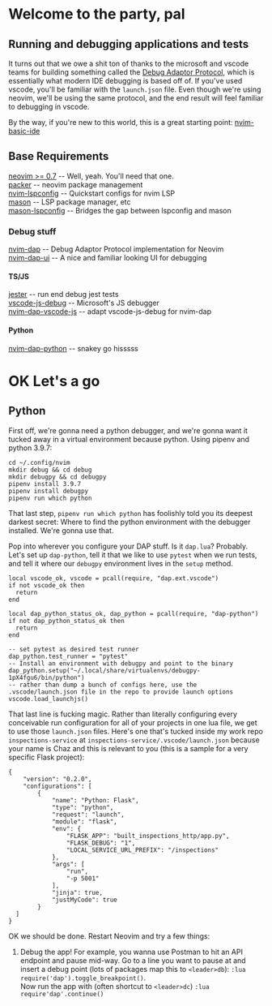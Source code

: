 # Welcome to the party, pal

## Running and debugging applications and tests

It turns out that we owe a shit ton of thanks to the microsoft and vscode teams for building something called the [Debug Adaptor Protocol](https://microsoft.github.io/debug-adapter-protocol/), which is essentially what modern IDE debugging is based off of. If you've used vscode, you'll be familiar with the `launch.json` file. Even though we're using neovim, we'll be using the same protocol, and the end result will feel familiar to debugging in vscode.

By the way, if you're new to this world, this is a great starting point: [nvim-basic-ide](https://github.com/LunarVim/nvim-basic-ide)

## Base Requirements
[neovim >= 0.7](https://neovim.io) -- Well, yeah. You'll need that one.  
[packer](https://github.com/wbthomason/packer.nvim) -- neovim package management  
[nvim-lspconfig](https://github.com/neovim/nvim-lspconfig) -- Quickstart configs for nvim LSP  
[mason](https://github.com/williamboman/mason.nvim) -- LSP package manager, etc  
[mason-lspconfig](https://github.com/williamboman/mason-lspconfig.nvim) -- Bridges the gap between lspconfig and mason  

### Debug stuff
[nvim-dap](https://github.com/mfussenegger/nvim-dap) -- Debug Adaptor Protocol implementation for Neovim  
[nvim-dap-ui](https://github.com/rcarriga/nvim-dap-ui) -- A nice and familiar looking UI for debugging  

#### TS/JS
[jester](https://github.com/David-Kunz/jester) -- run end debug jest tests  
[vscode-js-debug](https://github.com/microsoft/vscode-js-debug) -- Microsoft's JS debugger  
[nvim-dap-vscode-js](https://github.com/mxsdev/nvim-dap-vscode-js) -- adapt vscode-js-debug for nvim-dap  


#### Python
[nvim-dap-python](https://github.com/mfussenegger/nvim-dap-python) -- snakey go hisssss



# OK Let's a go
## Python
First off, we're gonna need a python debugger, and we're gonna want it tucked away in a virtual environment because python.
Using pipenv and python 3.9.7:
```
cd ~/.config/nvim
mkdir debug && cd debug
mkdir debugpy && cd debugpy
pipenv install 3.9.7
pipenv install debugpy
pipenv run which python

```
That last step, `pipenv run which python` has foolishly told you its deepest darkest secret: Where to find the python environment with the debugger installed. We're gonna use that.  

Pop into wherever you configure your DAP stuff. Is it `dap.lua`? Probably. Let's set up `dap-python`, tell it that we like to use `pytest` when we run tests, and tell it where our `debugpy` environment lives in the `setup` method.
```
local vscode_ok, vscode = pcall(require, "dap.ext.vscode")
if not vscode_ok then
  return
end

local dap_python_status_ok, dap_python = pcall(require, "dap-python")
if not dap_python_status_ok then
  return
end

-- set pytest as desired test runner
dap_python.test_runner = "pytest"
-- Install an environment with debugpy and point to the binary
dap_python.setup("~/.local/share/virtualenvs/debugpy-1pX4fgu6/bin/python")
-- rather than dump a bunch of configs here, use the .vscode/launch.json file in the repo to provide launch options
vscode.load_launchjs()

```
That last line is fucking magic. Rather than literally configuring every conceivable run configuration for all of your projects in one lua file, we get to use those `launch.json` files. Here's one that's tucked inside my work repo `inspections-service` at `inspections-service/.vscode/launch.json` because your name is Chaz and this is relevant to you (this is a sample for a very specific Flask project):
```
{
    "version": "0.2.0",
    "configurations": [
        {
            "name": "Python: Flask",
            "type": "python",
            "request": "launch",
            "module": "flask",
            "env": {
                "FLASK_APP": "built_inspections_http/app.py",
                "FLASK_DEBUG": "1",
                "LOCAL_SERVICE_URL_PREFIX": "/inspections"
            },
            "args": [
                "run",
                "-p 5001"
            ],
            "jinja": true,
            "justMyCode": true
        }
  ]
}
```

OK we should be done. Restart Neovim and try a few things:

1. Debug the app!
For example, you wanna use Postman to hit an API endpoint and pause mid-way. Go to a line you want to pause at and insert a debug point (lots of packages map this to `<leader>db`): `:lua require('dap').toggle_breakpoint()`.  
Now run the app with (often shortcut to `<leader>dc`) `:lua require'dap'.continue()` 


